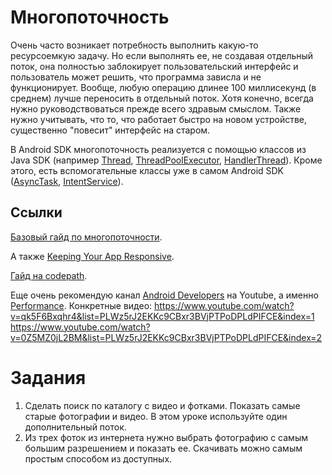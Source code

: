 # Многопоточность
Очень часто возникает потребность выполнить какую-то ресурсоемкую задачу. 
Но если выполнять ее, не создавая отдельный поток, она полностью заблокирует пользовательский интерфейс и пользователь может решить, что программа зависла и не функционирует.
Вообще, любую операцию длинее 100 миллисекунд (в среднем) лучше переносить в отдельный поток. Хотя конечно, всегда нужно руководствоваться прежде всего здравым смыслом.
Также нужно учитывать, что то, что работает быстро на новом устройстве, существенно "повесит" интерфейс на старом. 

В Android SDK многопоточность реализуется с помощью классов из Java SDK
(например [Thread](https://developer.android.com/reference/java/lang/Thread.html), 
[ThreadPoolExecutor](https://developer.android.com/reference/java/util/concurrent/ThreadPoolExecutor.html), 
[HandlerThread](https://developer.android.com/reference/android/os/HandlerThread.html)). 
Кроме этого, есть вспомогательные классы уже в самом Android SDK ([AsyncTask](https://developer.android.com/reference/android/os/AsyncTask.html), 
[IntentService](https://developer.android.com/reference/android/app/IntentService.html)).

## Ссылки
[Базовый гайд по многопоточности](https://developer.android.com/training/multiple-threads/index.html).

А также [Keeping Your App Responsive](https://developer.android.com/training/articles/perf-anr.html).

[Гайд на codepath](https://github.com/codepath/android_guides/wiki/Managing-Threads-and-Custom-Services).

Еще очень рекомендую канал [Android Developers](https://www.youtube.com/channel/UCVHFbqXqoYvEWM1Ddxl0QDg) на Youtube, а именно [Performance](https://www.youtube.com/playlist?list=PLWz5rJ2EKKc9CBxr3BVjPTPoDPLdPIFCE).
Конкретные видео:
https://www.youtube.com/watch?v=qk5F6Bxqhr4&list=PLWz5rJ2EKKc9CBxr3BVjPTPoDPLdPIFCE&index=1
https://www.youtube.com/watch?v=0Z5MZ0jL2BM&list=PLWz5rJ2EKKc9CBxr3BVjPTPoDPLdPIFCE&index=2

# Задания
1. Сделать поиск по каталогу с видео и фотками. Показать самые старые фотографии и видео. В этом уроке используйте один дополнительный поток. 
2. Из трех фоток из интернета нужно выбрать фотографию с самым большим разрешением и показать ее. Скачивать можно самым простым способом из доступных.
